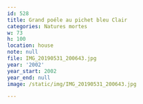 ```yaml
---
id: 528
title: Grand poéle au pichet bleu Clair
categories: Natures mortes
w: 73
h: 100
location: house
note: null
file: IMG_20190531_200643.jpg
year: '2002'
year_start: 2002
year_end: null
image: /static/img/IMG_20190531_200643.jpg

---
```

